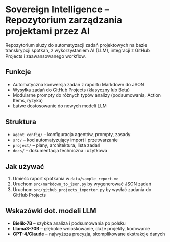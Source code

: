 # Sovereign Intelligence – Repozytorium zarządzania projektami przez AI

Repozytorium służy do automatyzacji zadań projektowych na bazie transkrypcji spotkań, z wykorzystaniem AI (LLM), integracji z GitHub Projects i zaawansowanego workflow.

## Funkcje
- Automatyczna konwersja zadań z raportu Markdown do JSON
- Wysyłka zadań do GitHub Projects (klasyczny lub Beta)
- Modularne prompty do różnych typów analizy (podsumowania, Action Items, ryzyka)
- Łatwe dostosowanie do nowych modeli LLM

## Struktura
- `agent_config/` – konfiguracja agentów, prompty, zasady
- `src/` – kod automatyzujący import i przetwarzanie
- `project/` – plany, architektura, lista zadań
- `docs/` – dokumentacja techniczna i użytkowa

## Jak używać
1. Umieść raport spotkania w `data/sample_report.md`
2. Uruchom `src/markdown_to_json.py` by wygenerować JSON zadań
3. Uruchom `src/github_projects_importer.py` by wysłać zadania do GitHub Projects

## Wskazówki dot. modeli LLM
- **Bielik-7B** – szybka analiza i podsumowania po polsku
- **Llama3-70B** – głębokie wnioskowanie, duże projekty, kodowanie
- **GPT-4/Claude** – najwyższa precyzja, skomplikowane ekstrakcje danych